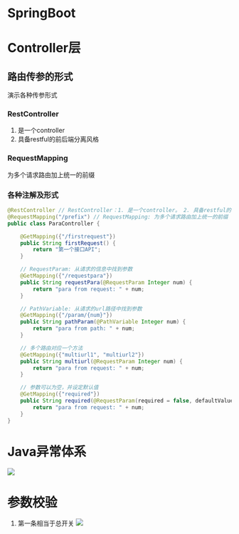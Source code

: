 # SpringBoot 

# Controller层
## 路由传参的形式
演示各种传参形式  
### RestController
1. 是一个controller    
2. 具备restful的前后端分离风格

### RequestMapping
为多个请求路由加上统一的前缀   
### 各种注解及形式
```java
@RestController // RestController：1. 是一个controller。 2. 具备restful的前后端分离风格
@RequestMapping("/prefix") // RequestMapping: 为多个请求路由加上统一的前缀
public class ParaController {

    @GetMapping({"/firstrequest"})
    public String firstRequest() {
        return "第一个接口API";
    }

    // RequestParam: 从请求的信息中找到参数
    @GetMapping({"/requestpara"})
    public String requestPara(@RequestParam Integer num) {
        return "para from request: " + num;
    }

    // PathVariable: 从请求的url路径中找到参数
    @GetMapping({"/param/{num}"})
    public String pathParam(@PathVariable Integer num) {
        return "para from path: " + num;
    }

    // 多个路由对应一个方法
    @GetMapping({"multiurl1", "multiurl2"})
    public String multiurl(@RequestParam Integer num) {
        return "para from request: " + num;
    }

    // 参数可以为空，并设定默认值
    @GetMapping({"required"})
    public String required(@RequestParam(required = false, defaultValue = "0") Integer num) {
        return "para from request: " + num;
    } 
}
```

# Java异常体系
![](https://image-20220620.oss-cn-guangzhou.aliyuncs.com/image/20220630180013.png)


# 参数校验
1. 第一条相当于总开关
![](https://image-20220620.oss-cn-guangzhou.aliyuncs.com/image/1656769774863.png)

